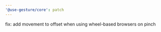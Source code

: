 ```yaml
---
'@use-gesture/core': patch
---
```


fix: add movement to offset when using wheel-based browsers on pinch
